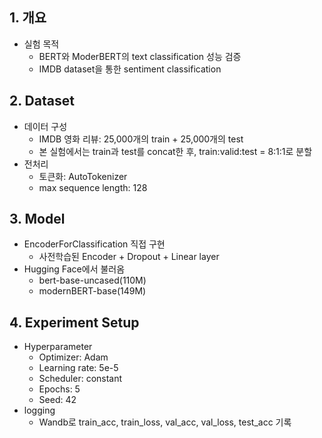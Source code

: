 ## 1. 개요
- 실험 목적
  - BERT와 ModerBERT의 text classification 성능 검증
  - IMDB dataset을 통한 sentiment classification

## 2. Dataset
- 데이터 구성
  - IMDB 영화 리뷰: 25,000개의 train + 25,000개의 test
  - 본 실험에서는 train과 test를 concat한 후, train:valid:test = 8:1:1로 분할
- 전처리
  - 토큰화: AutoTokenizer
  - max sequence length: 128
## 3. Model
- EncoderForClassification 직접 구현
  - 사전학습된 Encoder + Dropout + Linear layer
- Hugging Face에서 불러옴
  - bert-base-uncased(110M)
  - modernBERT-base(149M)
## 4. Experiment Setup
- Hyperparameter
  - Optimizer: Adam
  - Learning rate: 5e-5
  - Scheduler: constant
  - Epochs: 5
  - Seed: 42
- logging
  - Wandb로 train_acc, train_loss, val_acc, val_loss, test_acc 기록
